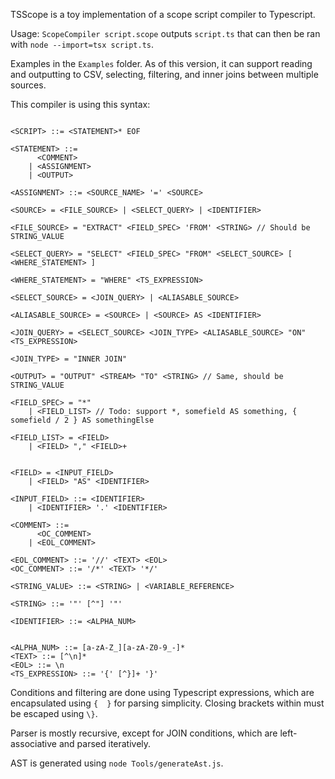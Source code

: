 TSScope is a toy implementation of a scope script compiler to Typescript.

Usage: `ScopeCompiler script.scope` outputs `script.ts` that can then be ran with `node --import=tsx script.ts`.

Examples in the `Examples` folder. As of this version, it can support reading and outputting to CSV, selecting, filtering, and inner joins between multiple sources.

This compiler is using this syntax:

```EBNF

<SCRIPT> ::= <STATEMENT>* EOF

<STATEMENT> ::=
	  <COMMENT>
	| <ASSIGNMENT>
	| <OUTPUT>

<ASSIGNMENT> ::= <SOURCE_NAME> '=' <SOURCE>

<SOURCE> = <FILE_SOURCE> | <SELECT_QUERY> | <IDENTIFIER>

<FILE_SOURCE> = "EXTRACT" <FIELD_SPEC> 'FROM' <STRING> // Should be STRING_VALUE

<SELECT_QUERY> = "SELECT" <FIELD_SPEC> "FROM" <SELECT_SOURCE> [ <WHERE_STATEMENT> ]

<WHERE_STATEMENT> = "WHERE" <TS_EXPRESSION>

<SELECT_SOURCE> = <JOIN_QUERY> | <ALIASABLE_SOURCE>

<ALIASABLE_SOURCE> = <SOURCE> | <SOURCE> AS <IDENTIFIER>

<JOIN_QUERY> = <SELECT_SOURCE> <JOIN_TYPE> <ALIASABLE_SOURCE> "ON" <TS_EXPRESSION>

<JOIN_TYPE> = "INNER JOIN"

<OUTPUT> = "OUTPUT" <STREAM> "TO" <STRING> // Same, should be STRING_VALUE

<FIELD_SPEC> = "*"
	| <FIELD_LIST> // Todo: support *, somefield AS something, { somefield / 2 } AS somethingElse

<FIELD_LIST> = <FIELD>
	| <FIELD> "," <FIELD>+


<FIELD> = <INPUT_FIELD>
	| <FIELD> "AS" <IDENTIFIER>

<INPUT_FIELD> ::= <IDENTIFIER>
    | <IDENTIFIER> '.' <IDENTIFIER>

<COMMENT> ::=
	  <OC_COMMENT>
	| <EOL_COMMENT>

<EOL_COMMENT> ::= '//' <TEXT> <EOL>
<OC_COMMENT> ::= '/*' <TEXT> '*/'

<STRING_VALUE> ::= <STRING> | <VARIABLE_REFERENCE>

<STRING> ::= '"' [^"] '"'

<IDENTIFIER> ::= <ALPHA_NUM>


<ALPHA_NUM> ::= [a-zA-Z_][a-zA-Z0-9_-]*
<TEXT> ::= [^\n]*
<EOL> ::= \n
<TS_EXPRESSION> ::= '{' [^}]+ '}'
```

Conditions and filtering are done using Typescript expressions, which are encapsulated using `{  }` for parsing simplicity. Closing brackets within must be escaped using `\}`.

Parser is mostly recursive, except for JOIN conditions, which are left-associative and parsed iteratively.

AST is generated using `node Tools/generateAst.js`.
